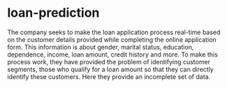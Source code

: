 # loan-prediction
The company seeks to make the loan application process real-time based on the customer details provided while completing the online application form. This information is about gender, marital status, education, dependence, income, loan amount, credit history and more. To make this process work, they have provided the problem of identifying customer segments, those who qualify for a loan amount so that they can directly identify these customers. Here they provide an incomplete set of data.
